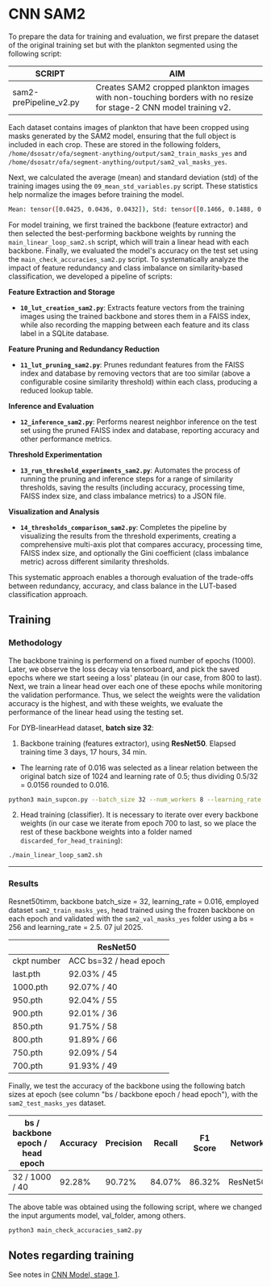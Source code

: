 # CNN SAM2

To prepare the data for training and evaluation, we first prepare the dataset of the original training set but with the plankton segmented using the following script:

| SCRIPT                       	| AIM                                                                                                                             	|
|------------------------------	|---------------------------------------------------------------------------------------------------------------------------------	|
| sam2-prePipeline_v2.py       	| Creates SAM2 cropped plankton images with non-touching borders with no resize for stage-2 CNN model training v2.                	|

Each dataset contains images of plankton that have been cropped using masks generated by the SAM2 model, ensuring that the full object is included in each crop. These are stored in the following folders, `/home/dsosatr/ofa/segment-anything/output/sam2_train_masks_yes` and `/home/dsosatr/ofa/segment-anything/output/sam2_val_masks_yes`.

Next, we calculated the average (mean) and standard deviation (std) of the training images using the `09_mean_std_variables.py` script. These statistics help normalize the images before training the model.
```bash
Mean: tensor([0.0425, 0.0436, 0.0432]), Std: tensor([0.1466, 0.1488, 0.1476]), Total pixels: 1388119040
```
For model training, we first trained the backbone (feature extractor) and then selected the best-performing backbone weights by running the `main_linear_loop_sam2.sh` script, which will train a linear head with each backbone. Finally, we evaluated the model's accuracy on the test set using the `main_check_accuracies_sam2.py` script. To systematically analyze the impact of feature redundancy and class imbalance on similarity-based classification, we developed a pipeline of scripts:

**Feature Extraction and Storage**
- **`10_lut_creation_sam2.py`**: Extracts feature vectors from the training images using the trained backbone and stores them in a FAISS index, while also recording the mapping between each feature and its class label in a SQLite database.

**Feature Pruning and Redundancy Reduction**
- **`11_lut_pruning_sam2.py`**: Prunes redundant features from the FAISS index and database by removing vectors that are too similar (above a configurable cosine similarity threshold) within each class, producing a reduced lookup table.

**Inference and Evaluation**
- **`12_inference_sam2.py`**: Performs nearest neighbor inference on the test set using the pruned FAISS index and database, reporting accuracy and other performance metrics.

**Threshold Experimentation**
- **`13_run_threshold_experiments_sam2.py`**: Automates the process of running the pruning and inference steps for a range of similarity thresholds, saving the results (including accuracy, processing time, FAISS index size, and class imbalance metrics) to a JSON file.

**Visualization and Analysis**
- **`14_thresholds_comparison_sam2.py`**: Completes the pipeline by visualizing the results from the threshold experiments, creating a comprehensive multi-axis plot that compares accuracy, processing time, FAISS index size, and optionally the Gini coefficient (class imbalance metric) across different similarity thresholds.

This systematic approach enables a thorough evaluation of the trade-offs between redundancy, accuracy, and class balance in the LUT-based classification approach.

## Training

### Methodology

The backbone training is performend on a fixed number of epochs (1000). Later, we observe the loss decay via tensorboard, and pick the saved epochs where we start seeing a loss' plateau (in our case, from 800 to last). Next, we train a linear head over each one of these epochs while monitoring the validation performance. Thus, we select the weights were the validation accuracy is the highest, and with these weights, we evaluate the performance of the linear head using the testing set.

For DYB-linearHead dataset, **batch size 32**:

1. Backbone training (features extractor), using **ResNet50**. Elapsed training time 3 days, 17 hours, 34 min.

- The learning rate of 0.016 was selected as a linear relation between the original batch size of 1024 and learning rate of 0.5; thus dividing 0.5/32 = 0.0156 rounded to 0.016. 

```bash
python3 main_supcon.py --batch_size 32 --num_workers 8 --learning_rate 0.016 --lr_decay_epochs 10 --temp 0.07 --cosine --mean "0.0425, 0.0436, 0.0432" --std "0.1466, 0.1488, 0.1476" --dataset path --data_folder /home/dsosatr/ofa/segment-anything/output/sam2_train_masks_yes --size 224
```

2. Head training (classifier). It is necessary to iterate over every backbone weights (in our case we iterate from epoch 700 to last, so we place the rest of these backbone weights into a folder named `discarded_for_head_training`):

```bash
./main_linear_loop_sam2.sh
```

---

### Results

Resnet50timm, backbone batch_size = 32, learning_rate = 0.016, employed dataset `sam2_train_masks_yes`, head trained using the frozen backbone on each epoch and validated with the `sam2_val_masks_yes` folder using a bs = 256 and learning_rate = 2.5. 07 jul 2025.

|             	| ResNet50               	|
|-------------	|------------------------	|
| ckpt number 	| ACC bs=32 / head epoch 	|
| last.pth    	| 92.03% / 45            	|
| 1000.pth    	| 92.07% / 40            	|
| 950.pth     	| 92.04% / 55            	|
| 900.pth     	| 92.01% / 36            	|
| 850.pth     	| 91.75% / 58            	|
| 800.pth     	| 91.89% / 66            	|
| 750.pth     	| 92.09% / 54            	|
| 700.pth     	| 91.93% / 49            	|

Finally, we test the accuracy of the backbone using the following batch sizes at epoch (see column "bs / backbone epoch / head epoch"), with the `sam2_test_masks_yes` dataset.

| bs / backbone epoch / head epoch 	| Accuracy 	| Precision 	| Recall 	| F1 Score 	| Network  	|
|----------------------------------	|----------	|-----------	|--------	|----------	|----------	|
| 32 / 1000 / 40                  	| 92.28%   	| 90.72%    	| 84.07% 	| 86.32%   	| ResNet50 	|

The above table was obtained using the following script, where we changed the input arguments model, val_folder, among others.
```bash
python3 main_check_accuracies_sam2.py
```

## Notes regarding training

See notes in [CNN Model, stage 1](cnn_model.md).